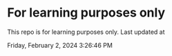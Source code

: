# For learning purposes only
This repo is for learning purposes only.
Last updated at

Friday, February 2, 2024 3:26:46 PM

